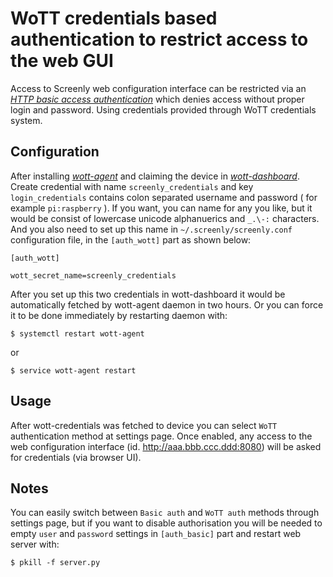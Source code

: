 # WoTT credentials based authentication to restrict access to the web GUI

Access to Screenly web configuration interface can be restricted via an [*HTTP basic access authentication*](https://en.wikipedia.org/wiki/Basic_access_authentication) which denies access without proper login and password. Using credentials provided through WoTT credentials system.


## Configuration

After installing [*wott-agent*](https://www.wott.io/) and claiming the device in [*wott-dashboard*](https://dash.wott.io).
Create credential with name `screenly_credentials` and key `login_credentials` contains colon separated username and password ( for example `pi:raspberry` ).
If you want, you can name for any you like, but it would be consist of lowercase unicode alphanuerics and `_.\-:` characters.
And you also need to set up this name in `~/.screenly/screenly.conf` configuration file, in the `[auth_wott]` part as shown below: 

```
[auth_wott]

wott_secret_name=screenly_credentials
```

After you set up this two credentials in wott-dashboard it would be automatically fetched by wott-agent daemon in two hours.
Or you can force it to be done immediately by restarting daemon with:

```Shell
$ systemctl restart wott-agent
```

or 

```Shell
$ service wott-agent restart
```   

## Usage

After wott-credentials was fetched to device you can select `WoTT` аuthentication method at settings page. 
Once enabled, any access to the web configuration interface (id. http://aaa.bbb.ccc.ddd:8080) will be asked for credentials (via browser UI).

## Notes

You can easily switch between `Basic auth` and `WoTT auth` methods through settings page, but if you want to disable authorisation 
you will be needed to empty `user` and `password` settings in `[auth_basic]` part and restart web server with:

```Shell
$ pkill -f server.py
```
   